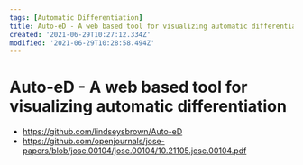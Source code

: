 ```yaml
---
tags: [Automatic Differentiation]
title: Auto-eD - A web based tool for visualizing automatic differentiation
created: '2021-06-29T10:27:12.334Z'
modified: '2021-06-29T10:28:58.494Z'
---
```


# Auto-eD - A web based tool for visualizing automatic differentiation 

* https://github.com/lindseysbrown/Auto-eD
* https://github.com/openjournals/jose-papers/blob/jose.00104/jose.00104/10.21105.jose.00104.pdf




